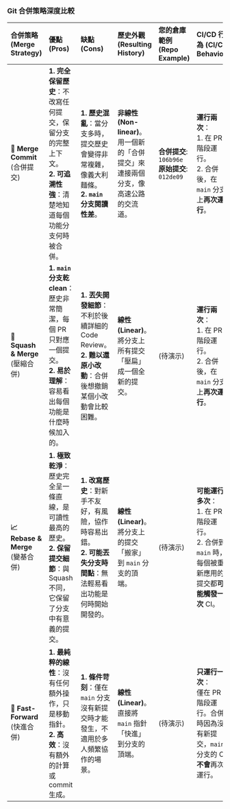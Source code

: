 ### Git 合併策略深度比較

| 合併策略 (Merge Strategy) | 優點 (Pros) | 缺點 (Cons) | 歷史外觀 (Resulting History) | 您的倉庫範例 (Repo Example) | CI/CD 行為 (CI/CD Behavior) |
| :--- | :--- | :--- | :--- | :--- | :--- |
| **🔀 Merge Commit**<br>(合併提交) | **1. 完全保留歷史**：不改寫任何提交，保留分支的完整上下文。<br>**2. 可追溯性強**：清楚地知道每個功能分支何時被合併。 | **1. 歷史混亂**：當分支多時，提交歷史會變得非常複雜，像義大利麵條。<br>**2. `main` 分支閱讀性差**。 | **非線性 (Non-linear)**。<br>用一個新的「合併提交」來連接兩個分支，像高速公路的交流道。 | **合併提交**: `106b96e`<br>**原始提交**: `012de09` | **運行兩次**：<br>1. 在 PR 階段運行。<br>2. 合併後，在 `main` 分支上**再次運行**。 |
| **🧼 Squash & Merge**<br>(壓縮合併) | **1. `main` 分支乾clean**：歷史非常簡潔，每個 PR 只對應一個提交。<br>**2. 易於理解**：容易看出每個功能是什麼時候加入的。 | **1. 丟失開發細節**：不利於後續詳細的 Code Review。<br>**2. 難以還原小改動**：合併後想撤銷某個小改動會比較困難。 | **線性 (Linear)**。<br>將分支上所有提交「壓扁」成一個全新的提交。 | (待演示) | **運行兩次**：<br>1. 在 PR 階段運行。<br>2. 合併後，在 `main` 分支上**再次運行**。 |
| **📈 Rebase & Merge**<br>(變基合併) | **1. 極致乾淨**：歷史完全呈一條直線，是可讀性最高的歷史。<br>**2. 保留提交細節**：與 Squash 不同，它保留了分支中有意義的提交。 | **1. 改寫歷史**：對新手不友好，有風險，協作時容易出錯。<br>**2. 可能丟失分支時間點**：無法輕易看出功能是何時開始開發的。 | **線性 (Linear)**。<br>將分支上的提交「搬家」到 `main` 分支的頂端。 | (待演示) | **可能運行多次**：<br>1. 在 PR 階段運行。<br>2. 合併到 `main` 時，每個被重新應用的提交都**可能觸發一次** CI。 |
| **🚀 Fast-Forward**<br>(快進合併) | **1. 最純粹的線性**：沒有任何額外操作，只是移動指針。<br>**2. 高效**：沒有額外的計算或 commit 生成。 | **1. 條件苛刻**：僅在 `main` 分支沒有新提交時才能發生，不適用於多人頻繁協作的場景。 | **線性 (Linear)**。<br>直接將 `main` 指針「快進」到分支的頂端。 | (待演示) | **只運行一次**：<br>僅在 PR 階段運行。合併時因為沒有新提交，`main` 分支的 CI **不會**再次運行。 |
